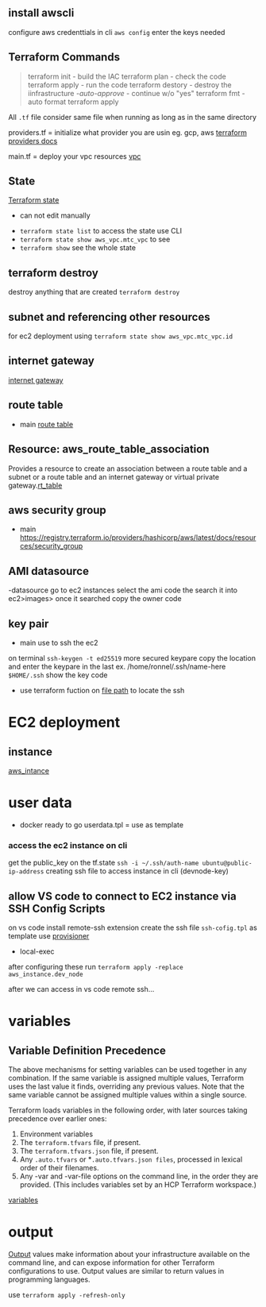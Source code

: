 ## install awscli
configure aws credenttials in cli `aws config`
enter the keys needed

## Terraform Commands
> terraform init - build the IAC
> terraform plan - check the code
> terraform apply - run the code
> terraform destory - destroy the iinfrastructure
> *-auto-approve* - continue w/o "yes"
> terraform fmt - auto format
> terraform apply 

All `.tf` file consider same file when running as long as in the same directory

providers.tf = initialize what provider you are usin eg. gcp, aws
[terraform providers docs](https://registry.terraform.io/providers/hashicorp/aws/latest/docs)

main.tf = deploy your vpc resources
[vpc](https://registry.terraform.io/providers/hashicorp/aws/latest/docs/resources/vpc)

## State
[Terraform state](https://developer.hashicorp.com/terraform/language/state)
* can not edit manually

- `terraform state list` to access the state use CLI 
- `terraform state show aws_vpc.mtc_vpc` to see
- `terraform show`  see the whole state

## terraform destroy
destroy anything that are created
`terraform destroy`

## subnet and referencing other resources
for ec2 deployment
    using `terraform state show aws_vpc.mtc_vpc.id`

## internet gateway
[internet gateway](https://registry.terraform.io/providers/hashicorp/aws/latest/docs/resources/internet_gateway)

## route table
- main
[route table](https://registry.terraform.io/providers/hashicorp/aws/latest/docs/resources/route_table)

## Resource: aws_route_table_association

Provides a resource to create an association between a route table and a subnet or a route table and an internet gateway or virtual private gateway.[rt_table](https://registry.terraform.io/providers/hashicorp/aws/latest/docs/resources/route_table_association)


## aws security group
- main
https://registry.terraform.io/providers/hashicorp/aws/latest/docs/resources/security_group

## AMI datasource
-datasource
go to ec2 instances select the ami code the search it into ec2>images> once it searched copy the owner code

## key pair
- main
use to ssh the ec2

on terminal
`ssh-keygen -t ed25519` more secured keypare
copy the location and enter the keypare in the last ex. /home/ronnel/.ssh/name-here
`$HOME/.ssh` show the key code

* use terraform fuction on [file path](https://developer.hashicorp.com/terraform/language/functions/file) to locate the ssh 

# EC2 deployment

## instance
[aws_intance](https://registry.terraform.io/providers/hashicorp/aws/latest/docs/resources/instance)

# user data
- docker ready to go
userdata.tpl = use as template

### access the ec2 instance on cli
get the public_key on the tf.state
`ssh -i ~/.ssh/auth-name ubuntu@public-ip-address` creating ssh file to access instance in cli (devnode-key)


## allow VS code to connect to EC2 instance via SSH Config Scripts

on vs code install remote-ssh extension
create the ssh file `ssh-cofig.tpl` as template
use [provisioner](https://developer.hashicorp.com/terraform/language/resources/provisioners/syntax)
- local-exec

after configuring these run `terraform apply -replace aws_instance.dev_node`

after we can access in vs code remote ssh...


# variables
## Variable Definition Precedence
The above mechanisms for setting variables can be used together in any combination. If the same variable is assigned multiple values, Terraform uses the last value it finds, overriding any previous values. Note that the same variable cannot be assigned multiple values within a single source.

Terraform loads variables in the following order, with later sources taking precedence over earlier ones:

1. Environment variables
2. The `terraform.tfvars` file, if present.
3. The `terraform.tfvars.json` file, if present.
4. Any `.auto.tfvars` or *`.auto.tfvars.json files`, processed in lexical order of their filenames.
5. Any -var and -var-file options on the command line, in the order they are provided. (This includes variables set by an HCP Terraform workspace.)

[variables](https://developer.hashicorp.com/terraform/language/values/variables)

# output
[Output](https://developer.hashicorp.com/terraform/language/values/outputs) values make information about your infrastructure available on the command line, and can expose information for other Terraform configurations to use. Output values are similar to return values in programming languages.

use `terraform apply -refresh-only` 
